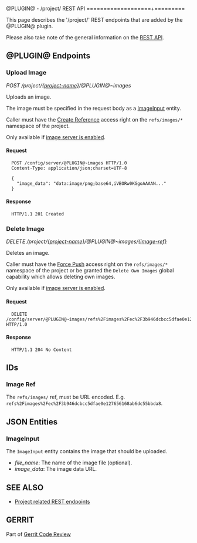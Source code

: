 @PLUGIN@ - /project/ REST API
===================+=========

This page describes the '/project/' REST endpoints that are added by
the @PLUGIN@ plugin.

Please also take note of the general information on the
[REST API](../../../Documentation/rest-api.html).

<a id="project-endpoints"> @PLUGIN@ Endpoints
---------------------------------------------

### <a id="upload-image"> Upload Image
_POST /project/[\{project-name\}](../../../Documentation/rest-api-projects.html#project-name)/@PLUGIN@~images_

Uploads an image.

The image must be specified in the request body as a
[ImageInput](#image-input) entity.

Caller must have the
[Create Reference](../../../Documentation/access-control.html#category_create)
access right on the `refs/images/*` namespace of the project.

Only available if [image server is enabled](config.md#enable-image-server).

#### Request

```
  POST /config/server/@PLUGIN@~images HTTP/1.0
  Content-Type: application/json;charset=UTF-8

  {
    "image_data": "data:image/png;base64,iVBORw0KGgoAAAAN..."
  }
```

#### Response

```
  HTTP/1.1 201 Created
```

### <a id="delete-image"> Delete Image
_DELETE /project/[\{project-name\}](../../../Documentation/rest-api-projects.html#project-name)/@PLUGIN@~images/[\{image-ref\}](#image-ref)_

Deletes an image.

Caller must have the
[Force Push](../../../Documentation/access-control.html#category_push)
access right on the `refs/images/*` namespace of the project or be
granted the `Delete Own Images` global capability which allows deleting
own images.

Only available if [image server is enabled](config.md#enable-image-server).

#### Request

```
  DELETE /config/server/@PLUGIN@~images/refs%2Fimages%2Fec%2F3b946dcbcc5dfae0e127656168ab6dc55bbda8 HTTP/1.0
```

#### Response

```
  HTTP/1.1 204 No Content
```

<a id="ids">IDs
---------------

### <a id="image-ref"></a>Image Ref

The `refs/images/` ref, must be URL encoded.
E.g. `refs%2Fimages%2Fec%2F3b946dcbcc5dfae0e127656168ab6dc55bbda8`.

<a id="json-entities">JSON Entities
-----------------------------------

### <a id="image-input"></a>ImageInput

The `ImageInput` entity contains the image that should be uploaded.

* _file\_name_: The name of the image file (optional).
* _image\_data_: The image data URL.

SEE ALSO
--------

* [Project related REST endpoints](../../../Documentation/rest-api-project.html)

GERRIT
------
Part of [Gerrit Code Review](../../../Documentation/index.html)

